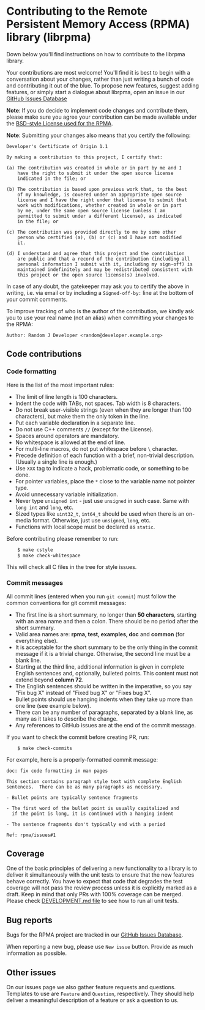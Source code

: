 # Contributing to the Remote Persistent Memory Access (RPMA) library (librpma)

Down below you'll find instructions on how to contribute to the librpma library.

Your contributions are most welcome!  You'll find it is best to begin
with a conversation about your changes, rather than just writing a bunch
of code and contributing it out of the blue.
To propose new features, suggest adding features, or simply start a dialogue about librpma,
open an issue in our [GitHub Issues Database](https://github.com/pmem/rpma/issues)

**Note**: If you do decide to implement code changes and contribute them,
please make sure you agree your contribution can be made available
under the [BSD-style License used for the RPMA](https://github.com/pmem/rpma/blob/master/LICENSE).

**Note**: Submitting your changes also means that you certify the following:

```
Developer's Certificate of Origin 1.1

By making a contribution to this project, I certify that:

(a) The contribution was created in whole or in part by me and I
    have the right to submit it under the open source license
    indicated in the file; or

(b) The contribution is based upon previous work that, to the best
    of my knowledge, is covered under an appropriate open source
    license and I have the right under that license to submit that
    work with modifications, whether created in whole or in part
    by me, under the same open source license (unless I am
    permitted to submit under a different license), as indicated
    in the file; or

(c) The contribution was provided directly to me by some other
    person who certified (a), (b) or (c) and I have not modified
    it.

(d) I understand and agree that this project and the contribution
    are public and that a record of the contribution (including all
    personal information I submit with it, including my sign-off) is
    maintained indefinitely and may be redistributed consistent with
    this project or the open source license(s) involved.
```

In case of any doubt, the gatekeeper may ask you to certify the above in writing,
i.e. via email or by including a `Signed-off-by:` line at the bottom
of your commit comments.

To improve tracking of who is the author of the contribution, we kindly ask you
to use your real name (not an alias) when committing your changes to the RPMA:
```
Author: Random J Developer <random@developer.example.org>
```

## Code contributions

### Code formatting

Here is the list of the most important rules:

- The limit of line length is 100 characters.
- Indent the code with TABs, not spaces. Tab width is 8 characters.
- Do not break user-visible strings (even when they are longer than 100 characters), but make them the only token in the line.
- Put each variable declaration in a separate line.
- Do not use C++ comments `//` (except for the License).
- Spaces around operators are mandatory.
- No whitespace is allowed at the end of line.
- For multi-line macros, do not put whitespace before `\` character.
- Precede definition of each function with a brief, non-trivial description. (Usually a single line is enough.)
- Use `XXX` tag to indicate a hack, problematic code, or something to be done.
- For pointer variables, place the `*` close to the variable name not pointer type.
- Avoid unnecessary variable initialization.
- Never type `unsigned int` - just use `unsigned` in such case. Same with `long int` and `long`, etc.
- Sized types like `uint32_t`, `int64_t` should be used when there is an on-media format. Otherwise, just use `unsigned`, `long`, etc.
- Functions with local scope must be declared as `static`.

Before contributing please remember to run:
```sh
	$ make cstyle
	$ make check-whitespace
```

This will check all C files in the tree for style issues.

### Commit messages

All commit lines (entered when you run `git commit`) must follow the common conventions for git commit messages:

- The first line is a short summary, no longer than **50 characters**, starting with an area name and then a colon. There should be no period after the short summary.
- Valid area names are: **rpma, test, examples, doc** and **common** (for everything else).
- It is acceptable for the short summary to be the only thing in the commit message if it is a trivial change. Otherwise, the second line must be a blank line.
- Starting at the third line, additional information is given in complete English sentences and, optionally, bulleted points. This content must not extend beyond **column 72**.
- The English sentences should be written in the imperative, so you say "Fix bug X" instead of "Fixed bug X" or "Fixes bug X".
- Bullet points should use hanging indents when they take up more than one line (see example below).
- There can be any number of paragraphs, separated by a blank line, as many as it takes to describe the change.
- Any references to GitHub issues are at the end of the commit message.

If you want to check the commit before creating PR, run:
```shell
	$ make check-commits
```

For example, here is a properly-formatted commit message:
```
doc: fix code formatting in man pages

This section contains paragraph style text with complete English
sentences.  There can be as many paragraphs as necessary.

- Bullet points are typically sentence fragments

- The first word of the bullet point is usually capitalized and
  if the point is long, it is continued with a hanging indent

- The sentence fragments don't typically end with a period

Ref: rpma/issues#1
```
## Coverage

One of the basic principles of delivering a new functionality to a library is to deliver it simultaneously with the unit tests to ensure that the new features behave correctly.
You have to expect that code that degrades the test coverage will not pass the review process unless it is explicitly marked as a draft.
Keep in mind that only PRs with 100% coverage can be merged. Please check [DEVELOPMENT.md file](DEVELOPMENT.md) to see how to run all unit tests.

## Bug reports

Bugs for the RPMA project are tracked in our
[GitHub Issues Database](https://github.com/pmem/rpma/issues).

When reporting a new bug, please use `New issue` button.
Provide as much information as possible.

## Other issues

On our issues page we also gather feature requests and questions. Templates to use
are `Feature` and `Question`, respectively.  They should help deliver a meaningful
description of a feature or ask a question to us.
